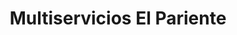 ---
title: "Multiservicios El Pariente"
url: /chia/multiservicios-el-pariente/
shop: Autowerkstatt
---